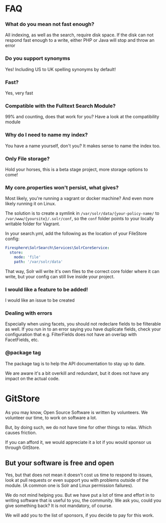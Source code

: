 # FAQ

### What do you mean not fast enough?

All indexing, as well as the search, require disk space. If the disk can not respond fast enough to a write,
either PHP or Java will stop and throw an error

### Do you support synonyms

Yes! Including US to UK spelling synonyms by default!

### Fast?

Yes, very fast

### Compatible with the Fulltext Search Module?

99% and counting, does that work for you? Have a look at the compatibility module

### Why do I need to name my index?

You have a name yourself, don't you? It makes sense to name the index too.

### Only File storage?

Hold your horses, this is a beta stage project, more storage options to come!

### My core.properties won't persist, what gives?

Most likely, you're running a vagrant or docker machine? And even more likely
running it on Linux.

The solution is to create a symlink in `/var/solr/data/{your-policy-name/` to `/var/www/{yoursite}/.solr/conf`, so the
`conf` folder points to your locally writable folder for Vagrant.

In your search.yml, add the following as the location of your FileStore config:
```yaml
Firesphere\SolrSearch\Services\SolrCoreService:
  store:
    mode: 'file'
    path: '/var/solr/data'
```

That way, Solr will write it's own files to the correct core folder where it can write, but your config can still live
inside your project.

### I would like a feature to be added!

I would like an issue to be created

### Dealing with errors

Especially when using facets, you should not redeclare fields to be filterable as well. If you run in to an error 
saying you have duplicate fields, check your configuration that e.g. FilterFields does not have an overlap with FacetFields, etc.

### @package tag

The package tag is to help the API documentation to stay up to date.

We are aware it's a bit overkill and redundant, but it does not have any impact on the actual code.

# GitStore

As you may know, Open Source Software is written by volunteers. We volunteer our time, to work
on software a lot.

But, by doing such, we do not have time for other things to relax. Which causes friction.

If you can afford it, we would appreciate it a lot if you would sponsor us through GitStore.

## But your software is free and open

Yes, but that does not mean it doesn't cost us time to respond to issues, look at pull requests
or even support you with problems outside of the module. (A common one is Solr and Linux permission failures).

We do not mind helping you. But we have put a lot of time and effort in to writing software
that is useful to you, the community. We ask you, could you give something back? It is not mandatory,
of course.

We will add you to the list of sponsors, if you decide to pay for this work.
